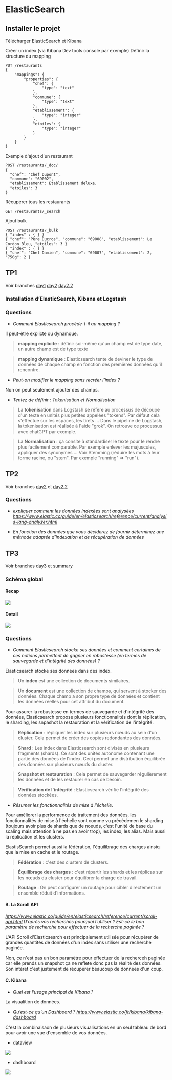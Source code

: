 # ElasticSearch

## Installer le projet

Télécharger ElasticSearch et Kibana

Créer un index (via Kibana Dev tools console par exemple)
Définir la structure du mapping

```
PUT /restaurants
{
    "mappings": {
        "properties": {
            "chef": {
                "type": "text"
            },
            "commune": {
                "type": "text"
            },
            "etablissement": {
                "type": "integer"
            },
            "etoiles": {
                "type": "integer"
            }
        }
    }
}
```

Exemple d'ajout d'un restaurant

```
POST /restaurants/_doc/
{
  "chef": "Chef Dupont",
  "commune": "69002",
  "etablissement": Etablissement deluxe,
  "etoiles": 3
}

```

Récupérer tous les restaurants

```
GET /restaurants/_search
```

Ajout bulk

```
POST /restaurants/_bulk
{ "index" : { } }
{ "chef": "Père Ducros", "commune": "69008", "etablissement": Le Cordon Bleu, "etoiles": 3 }
{ "index" : { } }
{ "chef": "Chef Damien", "commune": "69007", "etablissement": 2, "750g": 2 }
```

## TP1

Voir branches
[day1](https://github.com/LouisMaupas/elasticsearch/tree/day1)
[day2](https://github.com/LouisMaupas/elasticsearch/tree/day2)
[day2.2](https://github.com/LouisMaupas/elasticsearch/tree/day2.2)

### Installation d’ElasticSearch, Kibana et Logstash

### Questions

- _Comment Elasticsearch procède-t-il au mapping ?_

Il peut-être explicte ou dynamque.

> **mapping explicite** : définir soi-même qu'un champ est de type date, un autre champ est de type texte

> **mapping dynamique** : Elasticsearch tente de deviner le type de données de chaque champ en fonction des premières données qu'il rencontre.

- _Peut-on modifier le mapping sans recréer l’index ?_

Non on peut seulement ajouter des champs.

- _Tentez de définir : Tokenisation et Normalisation_

> La **tokenisation** dans Logstash se réfère au processus de découpe d'un texte en unités plus petites appelées "tokens". Par défaut cela s'effectue sur les espaces, les tirets ... Dans le pipeline de Logstash, la tokenisation est réalisée à l'aide "grok". On retrouve ce processus avec chatGPT par exemple.

> La **Normalisation** : ça consite à standardiser le texte pour le rendre plus facilement comparable. Par exemple enlever les majuscules, appliquer des synonymes ... Voir Stemming (réduire les mots à leur forme racine, ou "stem". Par exemple "running" => "run").

## TP2

Voir branches [day2](https://github.com/LouisMaupas/elasticsearch/tree/day2) et [day2.2](https://github.com/LouisMaupas/elasticsearch/tree/day2.2)

### Questions

- _expliquer comment les données indexées sont analysées https://www.elastic.co/guide/en/elasticsearch/reference/current/analysis-lang-analyzer.html_

- _En fonction des données que vous déciderez de fournir déterminez une méthode adaptée d’indexation et de récupération de données_

## TP3

Voir branches [day3](https://github.com/LouisMaupas/elasticsearch/tree/day3) et [summary](https://github.com/LouisMaupas/elasticsearch/tree/summary)

### Schéma global

#### Recap

![](./schemaRecap.png)

#### Detail

![](./SchemaGlobal.png)

### Questions

- _Comment Elasticsearch stocke ses données et comment certaines de ces notions permettent de gagner en robustesse (en termes de sauvegarde et d’intégrité des données) ?_

Elasticsearch stocke ses données dans des index.

> Un **index** est une collection de documents similaires.

> Un **document** est une collection de champs, qui servent à stocker des données. Chaque champ a son propre type de données et contient les données réelles pour cet attribut du document.

Pour assurer la robustesse en termes de sauvegarde et d'intégrité des données, Elasticsearch propose plusieurs fonctionnalités dont la réplication, le sharding, les snpashot la restauration et la vérification de l'intégrité.

> **Réplication** : répliquer les index sur plusieurs nœuds au sein d'un cluster. Cela permet de créer des copies redondantes des données.

> **Shard** : Les index dans Elasticsearch sont divisés en plusieurs fragments (shards). Ce sont des unités autonome contenant une partie des données de l'index. Ceci permet une distribution équilibrée des données sur plusieurs nœuds du cluster.

> **Snapshot et restauration** : Cela permet de sauvegarder régulièrement les données et de les restaurer en cas de besoin.

> **Vérification de l'intégrité** : Elasticsearch vérifie l'intégrité des données stockées.

- _Résumer les fonctionnalités de mise à l’échelle_.

Pour améliorer la performence de traitement des données, les fonctionnalités de mise à l'échelle sont comme vu précédemen le sharding (toujours avoir plus de shards que de noeuds, c'est l'unité de base du scaling mais attention à ne pas en avoir trop), les index, les alias. Mais aussi la réplication et les clusters.

ElastisSearch permet aussi la fédération, l'équilibrage des charges ainsiq que la mise en cache et le routage.

> **Fédération** : c'est des clusters de clusters.

> **Équilibrage des charges** : c'est répartir les shards et les réplicas sur les nœuds du cluster pour équilibrer la charge de travail.

> **Routage** : On peut configurer un routage pour cibler directement un ensemble réduit d'informations.

#### B. La Scroll API

*https://www.elastic.co/guide/en/elasticsearch/reference/current/scroll-api.html D’après vos recherches pourquoi l’utiliser ? Est-ce le bon paramètre de recherche pour effectuer de la recherche paginée ?*

L'API Scroll d'Elasticsearch est principalement utilisée pour récupérer de grandes quantités de données d'un index sans utiliser une recherche paginée.

Non, ce n'est pas un bon paramètre pour effectuer de la recherceh paginée car elle prends un snapshot ça ne reflete donc pas la réalité des données. Son intéret c'est justement de récupérer beaucoup de données d'un coup.

#### C. Kibana

- _Quel est l’usage principal de Kibana ?_

La visualition de données.

- _Qu’est-ce qu’un Dashboard ? https://www.elastic.co/fr/kibana/kibana-dashboard_

C'est la combinaisaon de plusieurs visualisations en un seul tableau de bord pour avoir une vue d'ensemble de vos données.

- dataview

![](./dashboardpng.png)

- dashboard

![](./dataView.png)
